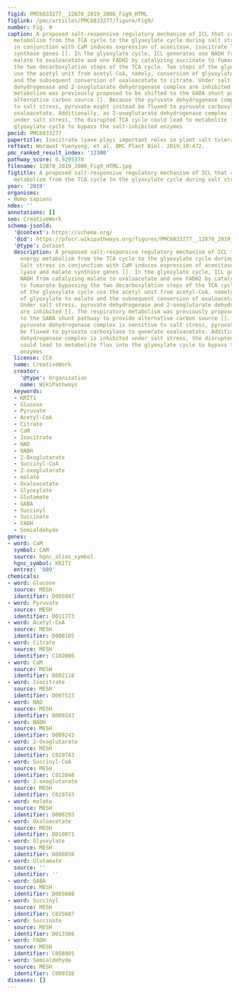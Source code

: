 ```yaml
---
figid: PMC6833277__12870_2019_2086_Fig9_HTML
figlink: /pmc/articles/PMC6833277/figure/Fig9/
number: Fig. 9
caption: A proposed salt-responsive regulatory mechanism of ICL that can shift energy
  metabolism from the TCA cycle to the glyoxylate cycle during salt stress. Salt stress
  in conjunction with CaM induces expression of aconitase, isocitrate lyase and malate
  synthase genes []. In the glyoxylate cycle, ICL generates one NADH from catalyzing
  malate to oxaloacetate and one FADH2 by catalyzing succinate to fumarate bypassing
  the two decarboxylation steps of the TCA cycle. Two steps of the glyoxylate cycle
  use the acetyl unit from acetyl-CoA, namely, conversion of glyoxylate to malate
  and the subsequent conversion of oxaloacetate to citrate. Under salt stress, pyruvate
  dehydrogenase and 2-oxoglutarate dehydrogenase complex are inhibited []. The respiratory
  metabolism was previously proposed to be shifted to the GABA shunt pathway to provide
  alternative carbon source []. Because the pyruvate dehydrogenase complex is sensitive
  to salt stress, pyruvate might instead be fluxed to pyruvate carboxylase to generate
  oxaloacetate. Additionally, as 2-oxoglutarate dehydrogenase complex is inhibited
  under salt stress, the disrupted TCA cycle could lead to metabolite flux into the
  glyoxylate cycle to bypass the salt-inhibited enzymes
pmcid: PMC6833277
papertitle: Isocitrate lyase plays important roles in plant salt tolerance.
reftext: Worawat Yuenyong, et al. BMC Plant Biol. 2019;19:472.
pmc_ranked_result_index: '12300'
pathway_score: 0.9295378
filename: 12870_2019_2086_Fig9_HTML.jpg
figtitle: A proposed salt-responsive regulatory mechanism of ICL that can shift energy
  metabolism from the TCA cycle to the glyoxylate cycle during salt stress
year: '2019'
organisms:
- Homo sapiens
ndex: ''
annotations: []
seo: CreativeWork
schema-jsonld:
  '@context': https://schema.org/
  '@id': https://pfocr.wikipathways.org/figures/PMC6833277__12870_2019_2086_Fig9_HTML.html
  '@type': Dataset
  description: A proposed salt-responsive regulatory mechanism of ICL that can shift
    energy metabolism from the TCA cycle to the glyoxylate cycle during salt stress.
    Salt stress in conjunction with CaM induces expression of aconitase, isocitrate
    lyase and malate synthase genes []. In the glyoxylate cycle, ICL generates one
    NADH from catalyzing malate to oxaloacetate and one FADH2 by catalyzing succinate
    to fumarate bypassing the two decarboxylation steps of the TCA cycle. Two steps
    of the glyoxylate cycle use the acetyl unit from acetyl-CoA, namely, conversion
    of glyoxylate to malate and the subsequent conversion of oxaloacetate to citrate.
    Under salt stress, pyruvate dehydrogenase and 2-oxoglutarate dehydrogenase complex
    are inhibited []. The respiratory metabolism was previously proposed to be shifted
    to the GABA shunt pathway to provide alternative carbon source []. Because the
    pyruvate dehydrogenase complex is sensitive to salt stress, pyruvate might instead
    be fluxed to pyruvate carboxylase to generate oxaloacetate. Additionally, as 2-oxoglutarate
    dehydrogenase complex is inhibited under salt stress, the disrupted TCA cycle
    could lead to metabolite flux into the glyoxylate cycle to bypass the salt-inhibited
    enzymes
  license: CC0
  name: CreativeWork
  creator:
    '@type': Organization
    name: WikiPathways
  keywords:
  - KRIT1
  - Glucose
  - Pyruvate
  - Acetyl-CoA
  - Citrate
  - CaM
  - Isocitrate
  - NAD
  - NADH
  - 2-Oxoglutarate
  - Succinyl-CoA
  - 2-oxoglutarate
  - malate
  - Oxaloacetate
  - Glyoxylate
  - Glutamate
  - GABA
  - Succinyl
  - Succinate
  - FADH
  - Semialdehyde
genes:
- word: CaM
  symbol: CAM
  source: hgnc_alias_symbol
  hgnc_symbol: KRIT1
  entrez: '889'
chemicals:
- word: Glucose
  source: MESH
  identifier: D005947
- word: Pyruvate
  source: MESH
  identifier: D011773
- word: Acetyl-CoA
  source: MESH
  identifier: D000105
- word: Citrate
  source: MESH
  identifier: C102006
- word: CaM
  source: MESH
  identifier: D002118
- word: Isocitrate
  source: MESH
  identifier: D007523
- word: NAD
  source: MESH
  identifier: D009243
- word: NADH
  source: MESH
  identifier: D009243
- word: 2-Oxoglutarate
  source: MESH
  identifier: C029743
- word: Succinyl-CoA
  source: MESH
  identifier: C012046
- word: 2-oxoglutarate
  source: MESH
  identifier: C029743
- word: malate
  source: MESH
  identifier: D008293
- word: Oxaloacetate
  source: MESH
  identifier: D010071
- word: Glyoxylate
  source: MESH
  identifier: D006038
- word: Glutamate
  source: ''
  identifier: ''
- word: GABA
  source: MESH
  identifier: D005680
- word: Succinyl
  source: MESH
  identifier: C035687
- word: Succinate
  source: MESH
  identifier: D013386
- word: FADH
  source: MESH
  identifier: C058805
- word: Semialdehyde
  source: MESH
  identifier: C009338
diseases: []
---
```


